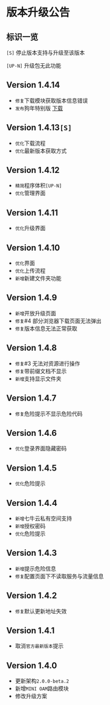 # 版本升级公告

## 标识一览
`[S]` 停止版本支持与升级至该版本

`[UP-N]` 升级包无此功能

## Version 1.4.14
- `修复`下载模块获取版本信息错误
- `发布`狗年特别版 [下载](https://github.com/jokin1999/PrivacyCloud/releases/download/1.4.14/Year_of_the_Dog_special_version-1.4.14.zip)

## Version 1.4.13`[S]`
- `优化`下载流程
- `优化`最新版本获取方式

## Version 1.4.12
- `精简`程序体积`[UP-N]`
- `优化`管理界面

## Version 1.4.11
- `优化`升级界面

## Version 1.4.10
- `优化`界面
- `优化`上传流程
- `新增`新建文件夹功能

## Version 1.4.9
- `新增`开放升级页面
- `修复`#4 部分浏览器下载页面无法弹出
- `修复`版本信息无法正常获取

## Version 1.4.8
- `修复`#3 无法对资源进行操作
- `修复`带前缀文档不显示
- `新增`支持显示文件夹

## Version 1.4.7
- `修复`危险提示不显示危险代码

## Version 1.4.6
- `优化`登录界面隐藏密码

## Version 1.4.5
- `优化`危险提示

## Version 1.4.4
- `新增`七牛云私有空间支持
- `新增`授权密码
- `优化`危险提示

## Version 1.4.3
- `新增`提示危险信息
- `修复`配置页面下不读取服务与流量信息

## Version 1.4.2
- `修复`默认更新地址失效

## Version 1.4.1
- 取消`官方最新版本`提示

## Version 1.4.0
- 更新架构`2.0.0-beta.2`
- 新增`MINI OAM`路由模块
- 修改升级方案

